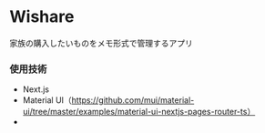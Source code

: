 # Wishare

家族の購入したいものをメモ形式で管理するアプリ

### 使用技術

- Next.js
- Material UI（https://github.com/mui/material-ui/tree/master/examples/material-ui-nextjs-pages-router-ts）
-
